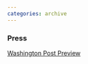 ```yaml
---
categories: archive
---
```

### Press

[Washington Post Preview](http://voices.washingtonpost.com/goingoutgurus/2010/12/banished_productions_takes_the.html)
